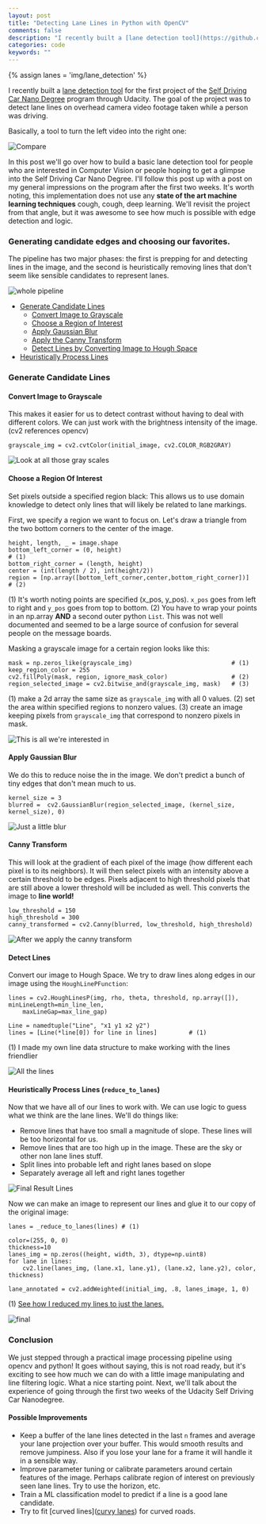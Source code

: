 ```yaml
---
layout: post
title: "Detecting Lane Lines in Python with OpenCV"
comments: false
description: "I recently built a [lane detection tool](https://github.com/dmlicht/detect_lanes) for the first project of the [Self Driving Car Nano Degree](https://www.udacity.com/drive) program through Udacity. The goal of the project was to detect lane lines on overhead camera video footage taken while a person was driving."
categories: code
keywords: ""
---
```


{% assign lanes = 'img/lane_detection' %}

I recently built a [lane detection tool](https://github.com/dmlicht/detect_lanes) for the first project of the [Self Driving Car Nano Degree](https://www.udacity.com/drive) program through Udacity.
The goal of the project was to detect lane lines on overhead camera video footage taken while a person was driving.

Basically, a tool to turn the left video into the right one:

![Compare](https://media.giphy.com/media/3oKIPDOxc9XKGqh2O4/giphy.gif)

<!--more-->

[//]: # (Image References)

[whole pipeline]: {{site.url}}/{{lanes}}/LaneDetectionPipeline.png
[gray]: {{site.url}}/{{lanes}}/gray.jpg "gray"
[region of interest]: {{site.url}}/{{lanes}}/region_selected.jpg "hello"
[blurred]: {{site.url}}/{{lanes}}/blurred.jpg
[canny]: {{site.url}}/{{lanes}}/canny.jpg
[all_lines]: {{site.url}}/{{lanes}}/all_lines.jpg
[lines]: {{site.url}}/{{lanes}}/lines.jpg
[final]: {{site.url}}/{{lanes}}/solidWhiteRight_output.jpg

In this post we'll go over how to build a basic lane detection tool for people who are interested in Computer Vision or people hoping to
get a glimpse into the Self Driving Car Nano Degree.
I'll follow this post up with a post on my general impressions on the program after the first two weeks.
It's worth noting, this implementation does not use any **state of the art machine learning techniques**
cough, cough, deep learning. We'll revisit the project from that angle, but it was awesome to see how much is possible with
edge detection and logic.

### Generating candidate edges and choosing our favorites.
The pipeline has two major phases: the first is prepping for and detecting lines in the image,
and the second is heuristically removing lines that don't seem like sensible candidates to represent lanes.

![whole pipeline]

* [Generate Candidate Lines](#generate-candidate-lines)
  * [Convert Image to Grayscale](#convert-image-to-grayscale)
  * [Choose a Region of Interest](#choose-a-region-of-interest)
  * [Apply Gaussian Blur](#apply-gaussian-blut)
  * [Apply the Canny Transform](#canny-transform)
  * [Detect Lines by Converting Image to Hough Space](#detect-lines)
* [Heuristically Process Lines](#heuristically-process-lines)

### Generate Candidate Lines

#### Convert Image to Grayscale
This makes it easier for us to detect contrast without having to deal with different colors.
We can just work with the brightness intensity of the image. (cv2 references opencv)

    grayscale_img = cv2.cvtColor(initial_image, cv2.COLOR_RGB2GRAY)

![Look at all those gray scales][gray]

#### Choose a Region Of Interest
Set pixels outside a specified region black: This allows us to use domain knowledge to detect only lines that will likely be related to lane markings.

First, we specify a region we want to focus on. Let's draw a triangle from the two bottom corners to the center of the image.

    height, length, _ = image.shape
    bottom_left_corner = (0, height)                                      # (1)
    bottom_right_corner = (length, height)
    center = (int(length / 2), int(height/2))
    region = [np.array([bottom_left_corner,center,bottom_right_corner])]  # (2)

(1) It's worth noting points are specified (x_pos, y_pos). `x_pos` goes from left to right and `y_pos` goes from top to bottom.
(2) You have to wrap your points in an np.array **AND** a second outer python `List`.
This was not well documented and seemed to be a large source of confusion for several people on the message boards.

Masking a grayscale image for a certain region looks like this:

    mask = np.zeros_like(grayscale_img)                            # (1)
    keep_region_color = 255
    cv2.fillPoly(mask, region, ignore_mask_color)                  # (2)
    region_selected_image = cv2.bitwise_and(grayscale_img, mask)   # (3)

(1) make a 2d array the same size as `grayscale_img` with all 0 values.
(2) set the area within specified regions to nonzero values.
(3) create an image keeping pixels from `grayscale_img` that correspond to nonzero pixels in mask.

![This is all we're interested in][region of interest]

#### Apply Gaussian Blur
We do this to reduce noise the in the image. We don't predict a bunch of tiny edges that don't mean much to us.

    kernel_size = 3
    blurred =  cv2.GaussianBlur(region_selected_image, (kernel_size, kernel_size), 0)

![Just a little blur][blurred]

#### Canny Transform
This will look at the gradient of each pixel of the image (how different each pixel is to its neighbors).
  It will then select pixels with an intensity above a certain threshold to be edges. Pixels adjacent to high threshold pixels
  that are still above a lower threshold will be included as well. This converts the image to **line world!**

    low_threshold = 150
    high_threshold = 300
    canny_transformed = cv2.Canny(blurred, low_threshold, high_threshold)

![After we apply the canny transform][canny]

#### Detect Lines
Convert our image to Hough Space. We try to draw lines along edges in our image using the `HoughLinePFunction`:

    lines = cv2.HoughLinesP(img, rho, theta, threshold, np.array([]), minLineLength=min_line_len,
        maxLineGap=max_line_gap)

    Line = namedtuple("Line", "x1 y1 x2 y2")
    lines = [Line(*line[0]) for line in lines]         # (1)

(1) I made my own line data structure to make working with the lines friendlier

![All the lines][all_lines]

#### Heuristically Process Lines (`reduce_to_lanes`)
Now that we have all of our lines to work with. We can use logic to guess what we think are the lane lines. We'll do things like:
  * Remove lines that have too small a magnitude of slope. These lines will be too horizontal for us.
  * Remove lines that are too high up in the image. These are the sky or other non lane lines stuff.
  * Split lines into probable left and right lanes based on slope
  * Separately average all left and right lanes together

![Final Result Lines][lines]

Now we can make an image to represent our lines and glue it to our copy of the original image:

    lanes = _reduce_to_lanes(lines) # (1)

    color=(255, 0, 0)
    thickness=10
    lanes_img = np.zeros((height, width, 3), dtype=np.uint8)
    for lane in lines:
        cv2.line(lanes_img, (lane.x1, lane.y1), (lane.x2, lane.y2), color, thickness)

    lane_annotated = cv2.addWeighted(initial_img, .8, lanes_image, 1, 0)

(1) [See how I reduced my lines to just the lanes.](https://github.com/dmlicht/detect_lanes/blob/master/detect_lanes.py)

![final][final]

### Conclusion
We just stepped through a practical image processing pipeline using opencv and python! It goes without saying,
this is not road ready, but it's exciting to see how much we can do with a little image manipulating and line
filtering logic. What a nice starting point. Next, we'll talk about the experience of going through the first two weeks of the Udacity Self Driving Car Nanodegree.

#### Possible Improvements

* Keep a buffer of the lane lines detected in the last `n` frames and average your lane projection over your buffer.
This would smooth results and remove jumpiness. Also if you lose your lane for a frame it will handle it in a sensible way.
* Improve parameter tuning or calibrate parameters around certain features of the image.
Perhaps calibrate region of interest on previously seen lane lines. Try to use the horizon, etc.
* Train a ML classification model to predict if a line is a good lane candidate.
* Try to fit [curved lines]([curvy lanes](http://airccj.org/CSCP/vol5/csit53211.pdf)) for curved roads.
